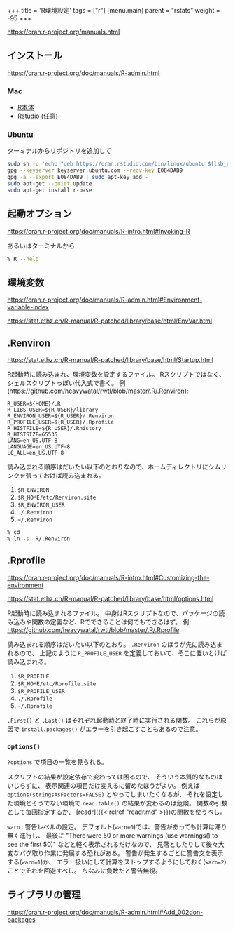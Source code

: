 +++
title = 'R環境設定'
tags = ["r"]
[menu.main]
  parent = "rstats"
  weight = -95
+++

https://cran.r-project.org/manuals.html

## インストール

https://cran.r-project.org/doc/manuals/R-admin.html

### Mac

- [R本体](https://cran.rstudio.com/bin/macosx/)
- [Rstudio (任意)](https://www.rstudio.com/products/rstudio/download/)

### Ubuntu

ターミナルからリポジトリを追加して

```sh
sudo sh -c 'echo "deb https://cran.rstudio.com/bin/linux/ubuntu $(lsb_release -cs)/" > /etc/apt/sources.list.d/cran-mirror.list'
gpg --keyserver keyserver.ubuntu.com --recv-key E084DAB9
gpg -a --export E084DAB9 | sudo apt-key add -
sudo apt-get --quiet update
sudo apt-get install r-base
```

## 起動オプション

https://cran.r-project.org/doc/manuals/R-intro.html#Invoking-R

あるいはターミナルから

```sh
% R --help
```

## 環境変数

https://cran.r-project.org/doc/manuals/R-admin.html#Environment-variable-index

https://stat.ethz.ch/R-manual/R-patched/library/base/html/EnvVar.html

## .Renviron

<https://stat.ethz.ch/R-manual/R-patched/library/base/html/Startup.html>

R起動時に読み込まれ、環境変数を設定するファイル。
Rスクリプトではなく、シェルスクリプトっぽい代入式で書く。
例 (<https://github.com/heavywatal/rwtl/blob/master/.R/.Renviron>):

    R_USER=${HOME}/.R
    R_LIBS_USER=${R_USER}/library
    R_ENVIRON_USER=${R_USER}/.Renviron
    R_PROFILE_USER=${R_USER}/.Rprofile
    R_HISTFILE=${R_USER}/.Rhistory
    R_HISTSIZE=65535
    LANG=en_US.UTF-8
    LANGUAGE=en_US.UTF-8
    LC_ALL=en_US.UTF-8

読み込まれる順序はだいたい以下のとおりなので、ホームディレクトリにシムリンクを張っておけば読み込まれる。

1.  `$R_ENVIRON`
2.  `$R_HOME/etc/Renviron.site`
3.  `$R_ENVIRON_USER`
4.  `./.Renviron`
5.  `~/.Renviron`

```sh
% cd
% ln -s .R/.Renviron
```

## .Rprofile

https://cran.r-project.org/doc/manuals/R-intro.html#Customizing-the-environment

<https://stat.ethz.ch/R-manual/R-patched/library/base/html/options.html>

R起動時に読み込まれるファイル。
中身はRスクリプトなので、パッケージの読み込みや関数の定義など、Rでできることは何でもできるはず。
例: <https://github.com/heavywatal/rwtl/blob/master/.R/.Rprofile>

読み込まれる順序はだいたい以下のとおり。
`.Renviron` のほうが先に読み込まれるので、
上記のように `R_PROFILE_USER` を定義しておいて、そこに置いとけば読み込まれる。

1.  `$R_PROFILE`
2.  `$R_HOME/etc/Rprofile.site`
3.  `$R_PROFILE_USER`
4.  `./.Rprofile`
5.  `~/.Rprofile`

`.First()` と `.Last()` はそれぞれ起動時と終了時に実行される関数。
これらが原因で `install.packages()` がエラーを引き起こすこともあるので注意。

### `options()`

`?options` で項目の一覧を見られる。

スクリプトの結果が設定依存で変わっては困るので、
そういう本質的なものはいじらずに、
表示関連の項目だけ変えるに留めたほうがよい。
例えば `options(stringsAsFactors=FALSE)` とやってしまいたくなるが、
それを設定した環境とそうでない環境で `read.table()` の結果が変わるのは危険。
関数の引数として毎回指定するか、
[readr]({{< relref "readr.md" >}})の関数を使うべし。

`warn`
: 警告レベルの設定。
  デフォルト(`warn=0`)では、警告があっても計算は滞り無く進行し、
  最後に "There were 50 or more warnings (use warnings() to see the first 50)"
  などと軽く表示されるだけなので、
  見落としたりして後々大変なバグ取り作業に発展する恐れがある。
  警告が発生するごとに警告文を表示する(`warn=1`)か、
  エラー扱いにして計算をストップするようにしておく(`warn=2`)ことでそれを回避すべし。
  ちなみに負数だと警告無視。


## ライブラリの管理

https://cran.r-project.org/doc/manuals/R-admin.html#Add_002don-packages

